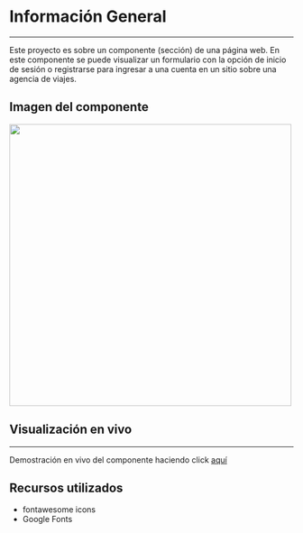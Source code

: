 # Información General
***
Este proyecto es sobre un componente (sección) de una página web. En este componente se puede visualizar un formulario con la opción de inicio de sesión o registrarse para ingresar a una cuenta en un sitio sobre una agencia de viajes.




## Imagen del componente
<img src="https://ludmilaberto.github.io/Pagina-Tipo-Portfolio/img/Imagen%20Proyecto%203.2.png" width='500px'/>




## Visualización en vivo
***
Demostración en vivo del componente haciendo click <a href="https://ludmilaberto.github.io/image-based-web-project-2/" target='_blank'>aquí</a>



## Recursos utilizados
* fontawesome icons
* Google Fonts

